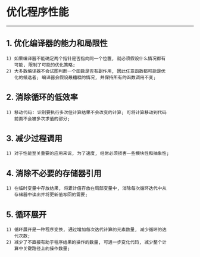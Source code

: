 # **优化程序性能**
***


## **1. 优化编译器的能力和局限性**
    1) 如果编译器不能确定两个指针是否指向同一个位置, 就必须假设什么情况都有
       可能, 限制了可能的优化策略;
    2) 大多数编译器不会试图判断一个函数是否有副作用, 因此任意函数都可能是优
       化的候选者; 编译器会假设最糟糕的情况, 并保持所有的函数调用不变;


## **2. 消除循环的低效率**
    1) 移动代码: 识别要执行多次但计算结果不会改变的计算; 可将计算移动到代码
       前面不会被多次求值的部分;


## **3. 减少过程调用**
    1) 对于性能至关重要的应用来说, 为了速度, 经常必须损害一些模块性和抽象性;


## **4. 消除不必要的存储器引用**
    1) 在临时变量中存放结果, 将累计值存放在局部变量中, 消除每次循环迭代中从
       存储器中读出并将更新值写回的需要;


## **5. 循环展开**
    1) 循环展开是一种程序变换, 通过增加每次迭代计算的元素数量, 减少循环的迭
       代次数;
    2) 减少了不直接有助于程序结果的操作的数量, 可进一步变化代码, 减少整个计
       算中关键路径上的操作数量;
